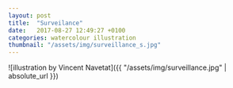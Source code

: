 ```yaml
---
layout: post
title:  "Surveilance"
date:   2017-08-27 12:49:27 +0100
categories: watercolour illustration
thumbnail: "/assets/img/surveillance_s.jpg"
---
```

![illustration by Vincent Navetat]({{ "/assets/img/surveillance.jpg" | absolute_url }})
